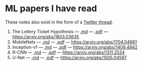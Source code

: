 # ML papers I have read

These notes also exist in the form of a [Twitter thread](https://twitter.com/blisstweeting/status/1444918058011828227).

1. The Lottery Ticket Hypothesis — [.md](https://github.com/xenohunter/ml-papers-notes/blob/master/The&#32;Lottery&#32;Ticket&#32;Hypothesis.md) — [.pdf](https://github.com/xenohunter/ml-papers-notes/blob/master/The&#32;Lottery&#32;Ticket&#32;Hypothesis.pdf) — https://arxiv.org/abs/1803.03635
1. MobileNets — [.md](https://github.com/xenohunter/ml-papers-notes/blob/master/MobileNets.md) — [.pdf](https://github.com/xenohunter/ml-papers-notes/blob/master/MobileNets.pdf) — https://arxiv.org/abs/1704.04861
1. Inception-v1 — [.md](https://github.com/xenohunter/ml-papers-notes/blob/master/Inception-v1.md) — [.pdf](https://github.com/xenohunter/ml-papers-notes/blob/master/Inception-v1.pdf) — https://arxiv.org/abs/1409.4842
1. R-CNN — [.md](https://github.com/xenohunter/ml-papers-notes/blob/master/R-CNN.md) — [.pdf](https://github.com/xenohunter/ml-papers-notes/blob/master/R-CNN.pdf) — https://arxiv.org/abs/1311.2524
1. U-Net — [.md](https://github.com/xenohunter/ml-papers-notes/blob/master/U-Net.md) — [.pdf](https://github.com/xenohunter/ml-papers-notes/blob/master/U-Net.pdf) — https://arxiv.org/abs/1505.04597
